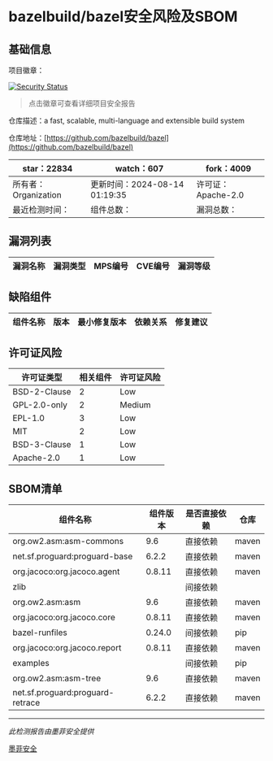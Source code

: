 # bazelbuild/bazel安全风险及SBOM

## 基础信息

项目徽章：

[![Security Status](https://www.murphysec.com/platform3/v31/badge/1823422595845459968.svg)](https://www.murphysec.com/console/report/1698397291508711424/1823422595845459968)

> 点击徽章可查看详细项目安全报告

仓库描述：a fast, scalable, multi-language and extensible build system

仓库地址：[https://github.com/bazelbuild/bazel](https://github.com/bazelbuild/bazel)

| star：22834 | watch：607 | fork：4009 |
| ----------- | -------------- | ------------ |
| 所有者：Organization | 更新时间：2024-08-14 01:19:35 | 许可证：Apache-2.0 |
| 最近检测时间： | 组件总数： | 漏洞总数： |




## 漏洞列表

| 漏洞名称 | 漏洞类型 | MPS编号 | CVE编号 | 漏洞等级 |
| ------- | ------ | ------- | ------ | ----- |





## 缺陷组件

| 组件名称 | 版本 | 最小修复版本 | 依赖关系 | 修复建议 |
| -------- | ---- | ------------ | -------- | -------- |





## 许可证风险

| 许可证类型 | 相关组件 | 许可证风险 |
| ---------- | -------- | ---------- |
|BSD-2-Clause|2|Low|
|GPL-2.0-only|2|Medium|
|EPL-1.0|3|Low|
|MIT|2|Low|
|BSD-3-Clause|1|Low|
|Apache-2.0|1|Low|




## SBOM清单

| 组件名称 | 组件版本 | 是否直接依赖 | 仓库 |
| -------- | -------- | ------------ | ---- |
|org.ow2.asm:asm-commons|9.6|直接依赖|maven|
|net.sf.proguard:proguard-base|6.2.2|直接依赖|maven|
|org.jacoco:org.jacoco.agent|0.8.11|直接依赖|maven|
|zlib||间接依赖||
|org.ow2.asm:asm|9.6|直接依赖|maven|
|org.jacoco:org.jacoco.core|0.8.11|直接依赖|maven|
|bazel-runfiles|0.24.0|间接依赖|pip|
|org.jacoco:org.jacoco.report|0.8.11|直接依赖|maven|
|examples||间接依赖|pip|
|org.ow2.asm:asm-tree|9.6|直接依赖|maven|
|net.sf.proguard:proguard-retrace|6.2.2|直接依赖|maven|


------

*此检测报告由墨菲安全提供*

[墨菲安全](www.murphysec.com)